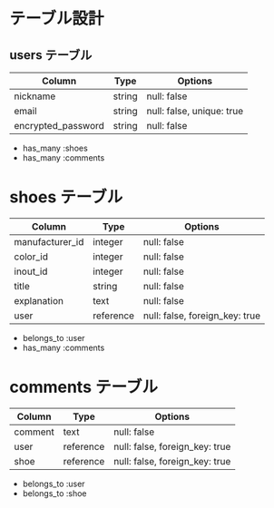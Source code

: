 # テーブル設計

## users テーブル

| Column                | Type    | Options                  |
| --------------------- | ------- | ------------------------ |
| nickname              | string  | null: false              |
| email                 | string  | null: false, unique: true|
| encrypted_password    | string  | null: false              |

- has_many :shoes
- has_many :comments

# shoes テーブル

| Column          | Type      | Options                        |
| --------------- | --------- | ------------------------------ |
| manufacturer_id | integer   | null: false                    |
| color_id        | integer   | null: false                    |
| inout_id        | integer   | null: false                    |
| title           | string    | null: false                    |
| explanation     | text      | null: false                    |
| user            | reference | null: false, foreign_key: true |

- belongs_to :user
- has_many :comments

# comments テーブル

| Column          | Type      | Options                        |
| --------------- | --------- | ------------------------------ |
| comment         | text      | null: false                    |
| user            | reference | null: false, foreign_key: true |
| shoe            | reference | null: false, foreign_key: true |

- belongs_to :user
- belongs_to :shoe